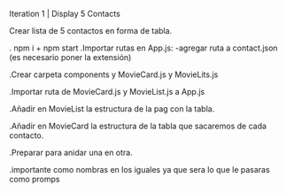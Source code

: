 Iteration 1 | Display 5 Contacts

Crear lista de 5 contactos en forma de tabla.

. npm i + npm start
.Importar rutas en App.js:
  -agregar ruta a contact.json (es necesario poner la extensión)

.Crear carpeta components y MovieCard.js y MovieLits.js

.Importar ruta de MovieCard.js y MovieList.js a App.js

.Añadir en MovieList la estructura de la pag con la tabla.

.Añadir en MovieCard la estructura de la tabla que sacaremos de cada contacto.

.Preparar para anidar una en otra.

.importante como nombras en los iguales ya que sera lo que le pasaras como promps
